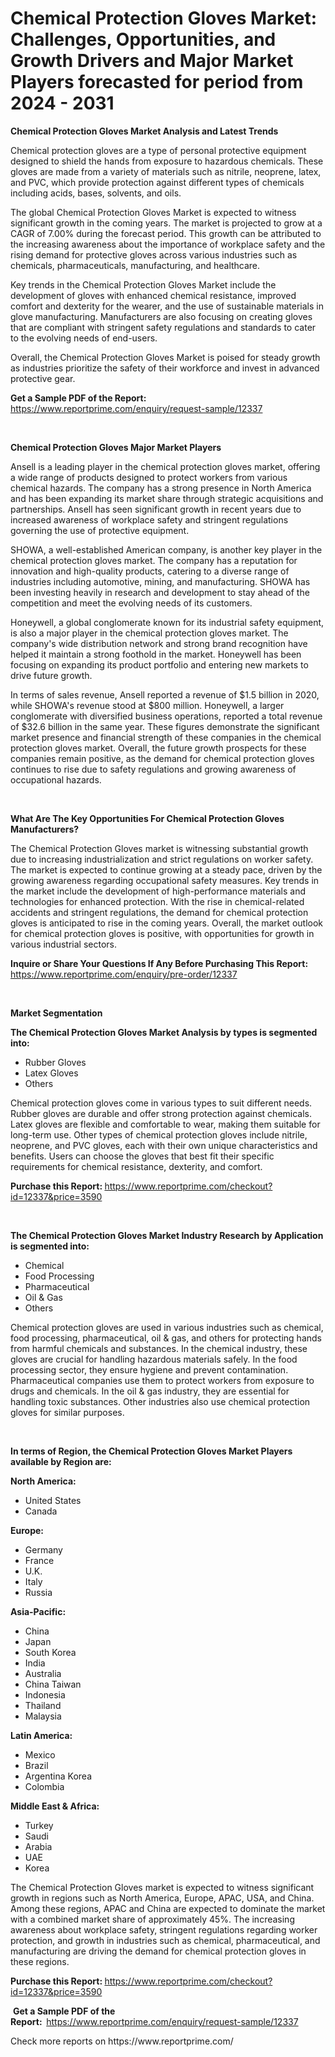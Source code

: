 <p><h1>Chemical Protection Gloves Market: Challenges, Opportunities, and Growth Drivers and Major Market Players forecasted for period from 2024 - 2031</h1></p><p><strong>Chemical Protection Gloves Market Analysis and Latest Trends</strong></p>
<p><p>Chemical protection gloves are a type of personal protective equipment designed to shield the hands from exposure to hazardous chemicals. These gloves are made from a variety of materials such as nitrile, neoprene, latex, and PVC, which provide protection against different types of chemicals including acids, bases, solvents, and oils.</p><p>The global Chemical Protection Gloves Market is expected to witness significant growth in the coming years. The market is projected to grow at a CAGR of 7.00% during the forecast period. This growth can be attributed to the increasing awareness about the importance of workplace safety and the rising demand for protective gloves across various industries such as chemicals, pharmaceuticals, manufacturing, and healthcare.</p><p>Key trends in the Chemical Protection Gloves Market include the development of gloves with enhanced chemical resistance, improved comfort and dexterity for the wearer, and the use of sustainable materials in glove manufacturing. Manufacturers are also focusing on creating gloves that are compliant with stringent safety regulations and standards to cater to the evolving needs of end-users.</p><p>Overall, the Chemical Protection Gloves Market is poised for steady growth as industries prioritize the safety of their workforce and invest in advanced protective gear.</p></p>
<p><strong>Get a Sample PDF of the Report:&nbsp;</strong> <a href="https://www.reportprime.com/enquiry/request-sample/12337">https://www.reportprime.com/enquiry/request-sample/12337</a></p>
<p>&nbsp;</p>
<p><strong>Chemical Protection Gloves Major Market Players</strong></p>
<p><p>Ansell is a leading player in the chemical protection gloves market, offering a wide range of products designed to protect workers from various chemical hazards. The company has a strong presence in North America and has been expanding its market share through strategic acquisitions and partnerships. Ansell has seen significant growth in recent years due to increased awareness of workplace safety and stringent regulations governing the use of protective equipment.</p><p>SHOWA, a well-established American company, is another key player in the chemical protection gloves market. The company has a reputation for innovation and high-quality products, catering to a diverse range of industries including automotive, mining, and manufacturing. SHOWA has been investing heavily in research and development to stay ahead of the competition and meet the evolving needs of its customers.</p><p>Honeywell, a global conglomerate known for its industrial safety equipment, is also a major player in the chemical protection gloves market. The company's wide distribution network and strong brand recognition have helped it maintain a strong foothold in the market. Honeywell has been focusing on expanding its product portfolio and entering new markets to drive future growth.</p><p>In terms of sales revenue, Ansell reported a revenue of $1.5 billion in 2020, while SHOWA's revenue stood at $800 million. Honeywell, a larger conglomerate with diversified business operations, reported a total revenue of $32.6 billion in the same year. These figures demonstrate the significant market presence and financial strength of these companies in the chemical protection gloves market. Overall, the future growth prospects for these companies remain positive, as the demand for chemical protection gloves continues to rise due to safety regulations and growing awareness of occupational hazards.</p></p>
<p>&nbsp;</p>
<p><strong>What Are The Key Opportunities For Chemical Protection Gloves Manufacturers?</strong></p>
<p><p>The Chemical Protection Gloves market is witnessing substantial growth due to increasing industrialization and strict regulations on worker safety. The market is expected to continue growing at a steady pace, driven by the growing awareness regarding occupational safety measures. Key trends in the market include the development of high-performance materials and technologies for enhanced protection. With the rise in chemical-related accidents and stringent regulations, the demand for chemical protection gloves is anticipated to rise in the coming years. Overall, the market outlook for chemical protection gloves is positive, with opportunities for growth in various industrial sectors.</p></p>
<p><strong>Inquire or Share Your Questions If Any Before Purchasing This Report:</strong> <a href="https://www.reportprime.com/enquiry/pre-order/12337">https://www.reportprime.com/enquiry/pre-order/12337</a></p>
<p>&nbsp;</p>
<p><strong>Market Segmentation</strong></p>
<p><strong>The Chemical Protection Gloves Market Analysis by types is segmented into:</strong></p>
<p><ul><li>Rubber Gloves</li><li>Latex Gloves</li><li>Others</li></ul></p>
<p><p>Chemical protection gloves come in various types to suit different needs. Rubber gloves are durable and offer strong protection against chemicals. Latex gloves are flexible and comfortable to wear, making them suitable for long-term use. Other types of chemical protection gloves include nitrile, neoprene, and PVC gloves, each with their own unique characteristics and benefits. Users can choose the gloves that best fit their specific requirements for chemical resistance, dexterity, and comfort.</p></p>
<p><strong>Purchase this Report:&nbsp;</strong><a href="https://www.reportprime.com/checkout?id=12337&price=3590">https://www.reportprime.com/checkout?id=12337&price=3590</a></p>
<p>&nbsp;</p>
<p><strong>The Chemical Protection Gloves Market Industry Research by Application is segmented into:</strong></p>
<p><ul><li>Chemical</li><li>Food Processing</li><li>Pharmaceutical</li><li>Oil & Gas</li><li>Others</li></ul></p>
<p><p>Chemical protection gloves are used in various industries such as chemical, food processing, pharmaceutical, oil & gas, and others for protecting hands from harmful chemicals and substances. In the chemical industry, these gloves are crucial for handling hazardous materials safely. In the food processing sector, they ensure hygiene and prevent contamination. Pharmaceutical companies use them to protect workers from exposure to drugs and chemicals. In the oil & gas industry, they are essential for handling toxic substances. Other industries also use chemical protection gloves for similar purposes.</p></p>
<p>&nbsp;</p>
<p><strong>In terms of Region, the Chemical Protection Gloves Market Players available by Region are:</strong></p>
<p>
    <p> <strong> North America: </strong>
        <ul>
            <li>United States</li>
            <li>Canada</li>
        </ul>
        </p> 
    <p> <strong> Europe: </strong>
        <ul>
            <li>Germany</li>
            <li>France</li>
            <li>U.K.</li>
            <li>Italy</li>
            <li>Russia</li>
        </ul>
        </p> 
    <p> <strong> Asia-Pacific: </strong>
        <ul>
            <li>China</li>
            <li>Japan</li>
            <li>South Korea</li>
            <li>India</li>
            <li>Australia</li>
            <li>China Taiwan</li>
            <li>Indonesia</li>
            <li>Thailand</li>
            <li>Malaysia</li>
        </ul>
        </p> 
    <p> <strong> Latin America: </strong>
        <ul>
            <li>Mexico</li>
            <li>Brazil</li>
            <li>Argentina Korea</li>
            <li>Colombia</li>
        </ul>
        </p> 
    <p> <strong> Middle East & Africa: </strong>
        <ul>
            <li>Turkey</li>
            <li>Saudi</li>
            <li>Arabia</li>
            <li>UAE</li>
            <li>Korea</li>
        </ul>
    </p>
    </p>
<p><p>The Chemical Protection Gloves market is expected to witness significant growth in regions such as North America, Europe, APAC, USA, and China. Among these regions, APAC and China are expected to dominate the market with a combined market share of approximately 45%. The increasing awareness about workplace safety, stringent regulations regarding worker protection, and growth in industries such as chemical, pharmaceutical, and manufacturing are driving the demand for chemical protection gloves in these regions.</p></p>
<p><strong>Purchase this Report: </strong><a href="https://www.reportprime.com/checkout?id=12337&price=3590">https://www.reportprime.com/checkout?id=12337&price=3590</a></p>
<p>&nbsp;<strong>Get a Sample PDF of the Report:&nbsp;&nbsp;</strong><a href="https://www.reportprime.com/enquiry/request-sample/12337">https://www.reportprime.com/enquiry/request-sample/12337</a></p>
<p><strong></strong></p>
<p>Check more reports on https://www.reportprime.com/</p>